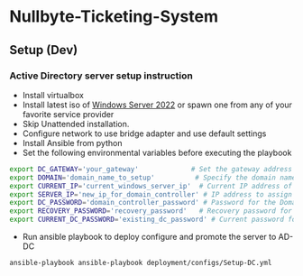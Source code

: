 # Nullbyte-Ticketing-System


## Setup (Dev)
### Active Directory server setup instruction

+ Install virtualbox
+ Install latest iso of [Windows Server 2022](https://www.microsoft.com/en-us/evalcenter/download-windows-server-2022?msockid=17947612fb4a6b212c776314fae76acd) or spawn one from any of your favorite service provider
+ Skip Unattended installation.
+ Configure network to use bridge adapter and use default settings
+ Install Ansible from python
+ Set the following environmental variables before executing the playbook

```bash
export DC_GATEWAY='your_gateway'             # Set the gateway address
export DOMAIN='domain_name_to_setup'          # Specify the domain name to be configured
export CURRENT_IP='current_windows_server_ip'  # Current IP address of the Windows server
export SERVER_IP='new_ip_for_domain_controller' # IP address to assign to the Domain Controller
export DC_PASSWORD='domain_controller_password' # Password for the Domain Controller configuration
export RECOVERY_PASSWORD='recovery_password'   # Recovery password for the Domain
export CURRENT_DC_PASSWORD='existing_dc_password' # Current password for the Domain Controller

```
+ Run ansible playbook to deploy configure and promote the server to AD-DC

```bash
ansible-playbook ansible-playbook deployment/configs/Setup-DC.yml 
```